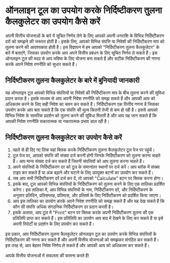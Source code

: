 ऑनलाइन टूल का उपयोग करके निर्दिष्टीकरण तुलना कैलकुलेटर का उपयोग कैसे करें
=========================================================================

अपनी वित्तीय योजनाओं के बारे में सूचित निर्णय लेने के लिए आपको अपनी धनराशि के विभिन्न निर्दिष्टीकरण दरों को समझने की जरूरत होती है। इसके लिए, आपको विभिन्न संपत्ति या निवेशों की निर्दिष्टीकरण माप को तुलना करने की आवश्यकता होती है। इस विज्ञापन में हम आपको "निर्दिष्टीकरण तुलना कैलकुलेटर" के बारे में बताएंगे, जिसका उपयोग करके आप अपने वित्तीय प्रबंधन के लिए सूचित निर्णय ले सकते हैं। इस ऑनलाइन टूल की मदद से आप भविष्य के लिए योजना बना सकते हैं और सटीक निर्दिष्टीकरण की गणना करके अपने निवेश रणनीति को सुधार सकते हैं।

निर्दिष्टीकरण तुलना कैलकुलेटर के बारे में बुनियादी जानकारी
----------------------------------------------------------

यह ऑनलाइन टूल आपको विभिन्न संपत्तियों या निवेशों की निर्दिष्टीकरण माप के बीच तुलना करने की सुविधा प्रदान करता है। इसके माध्यम से आप अपनी निवेश रणनीति को समझ सकते हैं और आपकी आय को अधिकतम करने के लिए सही निवेश का चयन कर सकते हैं। निर्दिष्टीकरण एक वित्तीय गणना है जिसका उपयोग करके आप बता सकते हैं कि एक संपत्ति की मूल्य कितनी तेजी से कम हो रही है। इससे आपको विभिन्न निवेश के सामरिक प्रदर्शन को तुलना करने की सुविधा मिलती है और आप यह जान सकते हैं कि आपकी निवेश रणनीति सकारात्मक या नकारात्मक प्रभाव डाल रही है।

निर्दिष्टीकरण तुलना कैलकुलेटर का उपयोग कैसे करें
------------------------------------------------

1. पहले से ही दिए गए लिंक यहां क्लिक करके निर्दिष्टीकरण तुलना कैलकुलेटर टूल पेज पर पहुंचें।
2. टूल पेज पर, आपको संपत्ति की संख्या दर्ज करनी होगी जिनके निर्दिष्टीकरण को तुलना करना चाहते हैं। आप मान्य संख्या दर्ज कर सकते हैं जितनी संपत्तियों को आप तुलना करना चाहते हैं।
3. अपने संपत्तियों के निर्दिष्टीकरण दर को टूल के समानांतर स्थानों पर दर्ज करें। आप ब्लॉक में संख्या टाइप कर सकते हैं या अंक बढ़ाने और घटाने के लिए उपयुक्त बटनों का उपयोग कर सकते हैं।
4. जब आप सभी निर्दिष्टीकरण दरें दर्ज कर दें, तो आपको "Calculate" बटन पर क्लिक करना होगा।
5. इसके बाद, टूल आपको विभिन्न संपत्तियों के निर्दिष्टीकरण को तुलना करने के लिए एक तालिका प्रदर्शित करेगा। इस तालिका में, आप विभिन्न संपत्तियों के नाम, निर्दिष्टीकरण दरें, और निर्दिष्टीकरण के अनुसार प्रतिदिन, प्रतिसप्ताह, प्रतिमास, और प्रतिवर्ष के लिए निर्दिष्टीकरण को प्रदर्शित किया जाएगा।
6. आप इस तालिका का उपयोग करके अपने निवेश रणनीति को समझ सकते हैं और यह देख सकते हैं कि कौन सी संपत्ति अधिक संगठनिक निर्दिष्टीकरण दर प्रदान करती है।
7. इसके अलावा, आप टूल में "Print" बटन पर क्लिक करके अपनी निर्दिष्टीकरण तुलना की एक प्रतिलिपि प्राप्त कर सकते हैं। इस प्रतिलिपि का उपयोग आप बाद में देखने के लिए कर सकते हैं या इसे अपनी रिपोर्टों या प्रदर्शन के लिए उपयोग कर सकते हैं।

इस प्रकार, आप निर्दिष्टीकरण तुलना कैलकुलेटर ऑनलाइन टूल का उपयोग करके विभिन्न संपत्तियों के निर्दिष्टीकरण की गणना कर सकते हैं और अपनी वित्तीय योजनाओं को समझकर संगठित कर सकते हैं। इस तरह से, आप बेहतर निवेश निर्णय ले सकते हैं और आपकी आय को अधिकतम कर सकते हैं।

आपके वित्तीय योजनाओं में सफलता की कामना करते हैं!